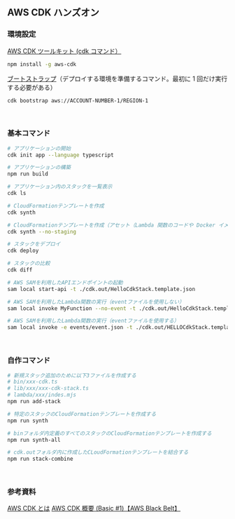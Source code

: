 ## AWS CDK ハンズオン

### 環境設定

[AWS CDK ツールキット (cdk コマンド）](https://docs.aws.amazon.com/ja_jp/cdk/v2/guide/cli.html)

```bash
npm install -g aws-cdk
```

[ブートストラップ](https://docs.aws.amazon.com/ja_jp/cdk/v2/guide/bootstrapping.html)（デプロイする環境を準備するコマンド。最初に 1 回だけ実行する必要がある）

```bash
cdk bootstrap aws://ACCOUNT-NUMBER-1/REGION-1
```

<br/>

### 基本コマンド

```bash
# アプリケーションの開始
cdk init app --language typescript

# アプリケーションの構築
npm run build

# アプリケーション内のスタックを一覧表示
cdk ls

# CloudFormationテンプレートを作成
cdk synth

# CloudFormationテンプレートを作成（アセット（Lambda 関数のコードや Docker イメージなど）を S3 バケットにアップロード（ステージング）するプロセスがスキップ）
cdk synth --no-staging

# スタックをデプロイ
cdk deploy

# スタックの比較
cdk diff

# AWS SAMを利用したAPIエンドポイントの起動
sam local start-api -t ./cdk.out/HelloCdkStack.template.json

# AWS SAMを利用したLambda関数の実行（eventファイルを使用しない）
sam local invoke MyFunction --no-event -t ./cdk.out/HelloCdkStack.template.json

# AWS SAMを利用したLambda関数の実行（eventファイルを使用する）
sam local invoke -e events/event.json -t ./cdk.out/HELLOCdkStack.template.json
```

<br/>

### 自作コマンド

```bash
# 新規スタック追加のために以下3ファイルを作成する
# bin/xxx-cdk.ts
# lib/xxx/xxx-cdk-stack.ts
# lambda/xxx/indes.mjs
npm run add-stack

# 特定のスタックのCloudFormationテンプレートを作成する
npm run synth

# binフォルダ内定義のすべてのスタックのCloudFormationテンプレートを作成する
npm run synth-all

# cdk.outフォルダ内に作成したCLoudFormationテンプレートを結合する
npm run stack-combine
```

<br/>

### 参考資料

[AWS CDK とは](https://docs.aws.amazon.com/ja_jp/cdk/v2/guide/home.html)
[AWS CDK 概要 (Basic #1)【AWS Black Belt】](https://www.youtube.com/watch?v=BmCpa44rAXI)
